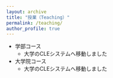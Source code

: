 ```yaml
---
layout: archive
title: "授業（Teaching）"
permalink: /teaching/
author_profile: true
---
```


* 学部コース
  * 大学のCLEシステムへ移動しました
* 大学院コース
  * 大学のCLEシステムへ移動しました
